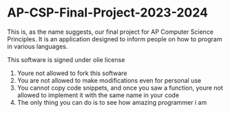 # AP-CSP-Final-Project-2023-2024

This is, as the name suggests, our final project for AP Computer Science Principles.
It is an application designed to inform people on how to program in various languages.

This software is signed under olie license
1. Youre not allowed to fork this software
2. You are not allowed to make modifications even for personal use
3. You cannot copy code snippets, and once you saw a function, youre not allowed to implement it with the same name in your code
4. The only thing you can do is to see how amazing programmer i am